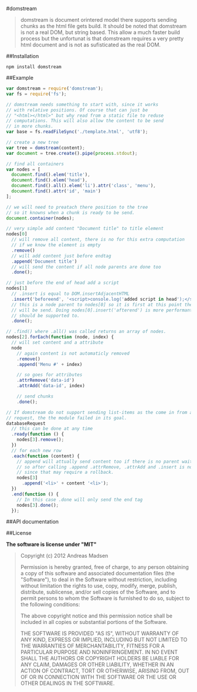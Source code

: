 #domstream

> domstream is document orintered model there supports sending chunks
> as the html file gets build. It should be noted that domstream is not
> a real DOM, but string based. This allow a much faster build process
> but the unfortunat is that domstream requires a very pretty html document
> and is not as sufisticated as the real DOM.

##Installation

```sheel
npm install domstream
```

##Example

```JavaScript
var domstream = require('domstream');
var fs = require('fs');

// domstream needs something to start with, since it works
// with relative positions. Of course that can just be
// "<html></html>" but why read from a static file to reduse
// computations. This will also allow the content to be send
// in more chunks.
var base = fs.readFileSync('./template.html', 'utf8');

// create a new tree
var tree = domstream(content);
var document = tree.create().pipe(process.stdout);

// find all containers
var nodes = [
  document.find().elem('title'),
  document.find().elem('head'),
  document.find().all().elem('li').attr('class', 'menu'),
  document.find().attr('id', 'main')
];

// we will need to preatach there position to the tree
// so it knowns when a chunk is ready to be send.
document.container(nodes);

// very simple add content "Document title" to title element
nodes[0]
  // will remove all content, there is no for this extra computation
  // if we know the element is empty
  .remove()
  // will add content just before endtag
  .append('Document title')
  // will send the content if all node parents are done too
  .done();

// just before the end of head add a script
nodes[1]
  // .insert is equal to DOM.insertAdjacentHTML
  .insert('beforeend', '<script>console.log('added script in head');</script>')
  // this is a node parent to nodes[0] so it is first at this point the content
  // will be send. Doing nodes[0].insert('afterend') is more performant, but this
  // should be supported to.
  .done();

// .find() where .all() was called returns an array of nodes.
nodes[2].forEach(function (node, index) {
  // will set content and a attribute
  node
    // again content is not automaticly removed
    .remove()
    .append('Menu #' + index)

    // so goes for attributes
    .attrRemove('data-id')
    .attrAdd('data-id', index)

    // send chunks
    .done();

// If domstream do not support sending list-items as the come in from an database
// request, the the module failed in its goal.
databaseRequest
  // this can be done at any time
  .ready(function () {
    nodes[3].remove();
  })
  // for each new row
  .each(function (content) {
    // append will attually send content too if there is no parent waiting
    // so after calling .append .attrRemove, .attrAdd and .insert is not allowed
    // since that may require a rollback.
    nodes[3]
      .append('<li>' + content '<li>');
  })
  .end(function () {
    // In this case .done will only send the end tag
    nodes[3].done();
  });
```

##API documentation

##License

**The software is license under "MIT"**

> Copyright (c) 2012 Andreas Madsen
>
> Permission is hereby granted, free of charge, to any person obtaining a copy
> of this software and associated documentation files (the "Software"), to deal
> in the Software without restriction, including without limitation the rights
> to use, copy, modify, merge, publish, distribute, sublicense, and/or sell
> copies of the Software, and to permit persons to whom the Software is
> furnished to do so, subject to the following conditions:
>
> The above copyright notice and this permission notice shall be included in
> all copies or substantial portions of the Software.
>
> THE SOFTWARE IS PROVIDED "AS IS", WITHOUT WARRANTY OF ANY KIND, EXPRESS OR
> IMPLIED, INCLUDING BUT NOT LIMITED TO THE WARRANTIES OF MERCHANTABILITY,
> FITNESS FOR A PARTICULAR PURPOSE AND NONINFRINGEMENT. IN NO EVENT SHALL THE
> AUTHORS OR COPYRIGHT HOLDERS BE LIABLE FOR ANY CLAIM, DAMAGES OR OTHER
> LIABILITY, WHETHER IN AN ACTION OF CONTRACT, TORT OR OTHERWISE, ARISING FROM,
> OUT OF OR IN CONNECTION WITH THE SOFTWARE OR THE USE OR OTHER DEALINGS IN
> THE SOFTWARE.
